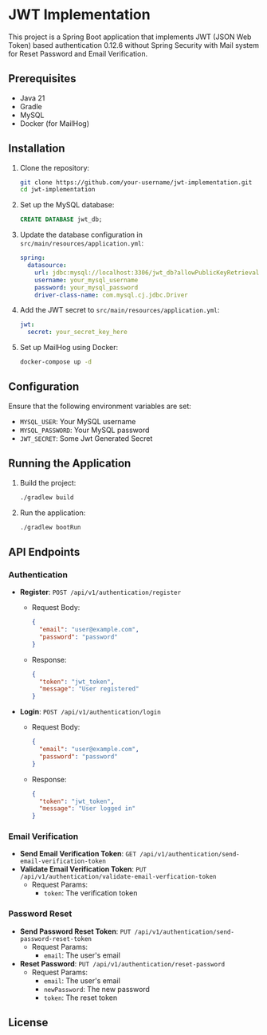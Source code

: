 # JWT Implementation

This project is a Spring Boot application that implements JWT (JSON Web Token) based authentication 0.12.6 without Spring Security with Mail system for Reset Password and Email Verification.



## Prerequisites

- Java 21
- Gradle
- MySQL
- Docker (for MailHog)

## Installation

1. Clone the repository:
    ```bash
    git clone https://github.com/your-username/jwt-implementation.git
    cd jwt-implementation
    ```

2. Set up the MySQL database:
    ```sql
    CREATE DATABASE jwt_db;
    ```

3. Update the database configuration in `src/main/resources/application.yml`:
    ```yaml
    spring:
      datasource:
        url: jdbc:mysql://localhost:3306/jwt_db?allowPublicKeyRetrieval=true&useSSL=false&createDatabaseIfNotExist=true
        username: your_mysql_username
        password: your_mysql_password
        driver-class-name: com.mysql.cj.jdbc.Driver
    ```

4. Add the JWT secret to `src/main/resources/application.yml`:
    ```yaml
    jwt:
      secret: your_secret_key_here
    ```
5. Set up MailHog using Docker:
    ```bash
    docker-compose up -d
    ```
## Configuration

Ensure that the following environment variables are set:
- `MYSQL_USER`: Your MySQL username
- `MYSQL_PASSWORD`: Your MySQL password
- `JWT_SECRET`: Some Jwt Generated Secret

## Running the Application

1. Build the project:
    ```bash
    ./gradlew build
    ```

2. Run the application:
    ```bash
    ./gradlew bootRun
    ```

## API Endpoints

### Authentication

- **Register**: `POST /api/v1/authentication/register`
    - Request Body:
        ```json
        {
          "email": "user@example.com",
          "password": "password"
        }
        ```
    - Response:
        ```json
        {
          "token": "jwt_token",
          "message": "User registered"
        }
        ```

- **Login**: `POST /api/v1/authentication/login`
    - Request Body:
        ```json
        {
          "email": "user@example.com",
          "password": "password"
        }
        ```
    - Response:
        ```json
        {
          "token": "jwt_token",
          "message": "User logged in"
        }
        ```

### Email Verification

- **Send Email Verification Token**: `GET /api/v1/authentication/send-email-verification-token`
- **Validate Email Verification Token**: `PUT /api/v1/authentication/validate-email-verfication-token`
    - Request Params:
        - `token`: The verification token

### Password Reset

- **Send Password Reset Token**: `PUT /api/v1/authentication/send-password-reset-token`
    - Request Params:
        - `email`: The user's email
- **Reset Password**: `PUT /api/v1/authentication/reset-password`
    - Request Params:
        - `email`: The user's email
        - `newPassword`: The new password
        - `token`: The reset token

## License



